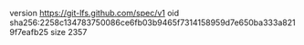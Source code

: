 version https://git-lfs.github.com/spec/v1
oid sha256:2258c134783750086ce6fb03b9465f7314158959d7e650ba333a8219f7eafb25
size 2357
